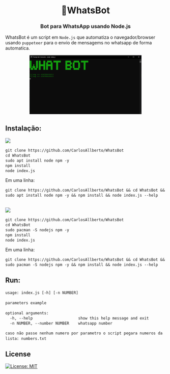 <h1 align=center>🤖WhatsBot</h1>

<h3 align=center>Bot para WhatsApp usando Node.js</h3>

WhatsBot é um script em `Node.js` que automatiza o navegador/browser usando `puppeteer` para o envio de mensagems no whatsapp de forma automatica. 

<div align=center>
<img src="img.png" width="70%"/>
</div>

## Instalação:

<div style="display: flex;">  
    <img width="30px" src="https://www.debian.org/logos/openlogo-nd.svg"/>
</div>

```
git clone https://github.com/CarlosAllberto/WhatsBot
cd WhatsBot
sudo apt install node npm -y
npm install
node index.js
```

Em uma linha:

```
git clone https://github.com/CarlosAllberto/WhatsBot && cd WhatsBot && sudo apt install node npm -y && npm install && node index.js --help
```

<br/>

<div style="display: flex;">  
    <img width="30px" src="https://upload.wikimedia.org/wikipedia/commons/a/a5/Archlinux-icon-crystal-64.svg"/>
</div>

```
git clone https://github.com/CarlosAllberto/WhatsBot
cd WhatsBot
sudo pacman -S nodejs npm -y
npm install
node index.js
```

Em uma linha:

```
git clone https://github.com/CarlosAllberto/WhatsBot && cd WhatsBot && sudo pacman -S nodejs npm -y && npm install && node index.js --help
```

## Run:

```
usage: index.js [-h] [-n NUMBER]

parameters example

optional arguments:
  -h, --help                    show this help message and exit
  -n NUMBER, --number NUMBER    whatsapp number
```

`caso não passe nenhum numero por parametro o script pegara numeros da lista: numbers.txt`

## License

[![License: MIT](https://img.shields.io/github/license/gcla/termshark.svg?color=yellow)](LICENSE)
